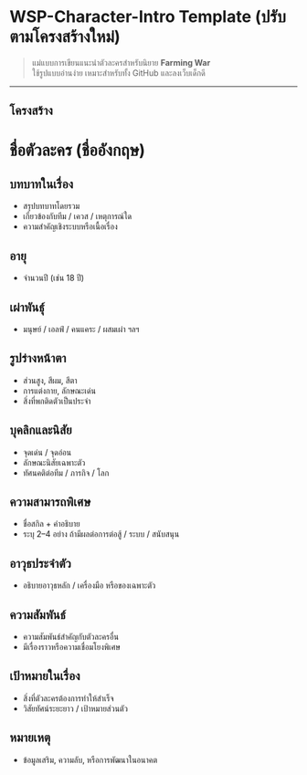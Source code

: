# WSP-Character-Intro Template (ปรับตามโครงสร้างใหม่)

> แม่แบบการเขียนแนะนำตัวละครสำหรับนิยาย **Farming War**  
> ใช้รูปแบบอ่านง่าย เหมาะสำหรับทั้ง GitHub และลงเว็บเด็กดี

---

## โครงสร้าง

# ชื่อตัวละคร (ชื่ออังกฤษ)

## บทบาทในเรื่อง
- สรุปบทบาทโดยรวม
- เกี่ยวข้องกับทีม / เควส / เหตุการณ์ใด
- ความสำคัญเชิงระบบหรือเนื้อเรื่อง

## อายุ
- จำนวนปี (เช่น 18 ปี)

## เผ่าพันธุ์
- มนุษย์ / เอลฟ์ / คนแคระ / ผสมเผ่า ฯลฯ

## รูปร่างหน้าตา
- ส่วนสูง, สีผม, สีตา
- การแต่งกาย, ลักษณะเด่น
- สิ่งที่พกติดตัวเป็นประจำ

## บุคลิกและนิสัย
- จุดเด่น / จุดอ่อน
- ลักษณะนิสัยเฉพาะตัว
- ทัศนคติต่อทีม / ภารกิจ / โลก

## ความสามารถพิเศษ
- ชื่อสกิล + คำอธิบาย
- ระบุ 2–4 อย่าง ถ้ามีผลต่อการต่อสู้ / ระบบ / สนับสนุน

## อาวุธประจำตัว
- อธิบายอาวุธหลัก / เครื่องมือ หรือของเฉพาะตัว

## ความสัมพันธ์
- ความสัมพันธ์สำคัญกับตัวละครอื่น
- มีเรื่องราวหรือความเชื่อมโยงพิเศษ

## เป้าหมายในเรื่อง
- สิ่งที่ตัวละครต้องการทำให้สำเร็จ
- วิสัยทัศน์ระยะยาว / เป้าหมายส่วนตัว

## หมายเหตุ
- ข้อมูลเสริม, ความลับ, หรือการพัฒนาในอนาคต
